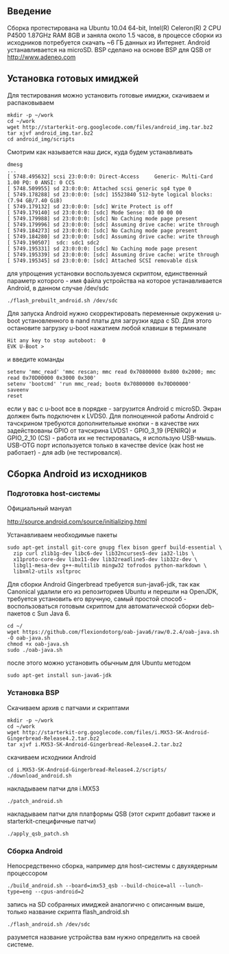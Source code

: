 ## Введение ##

Сборка протестирована на Ubuntu 10.04 64-bit, Intel(R) Celeron(R) 2 CPU P4500 1.87GHz RAM 8GB и заняла около 1.5 часов, в процессе сборки из исходников потребуется скачать ~6 ГБ данных из Интернет. Android устанавливается на microSD. BSP сделано на основе BSP для QSB от http://www.adeneo.com

## Установка готовых имиджей ##

Для тестирования можно установить готовые имиджи, скачиваем и распаковываем
```
mkdir -p ~/work
cd ~/work
wget http://starterkit-org.googlecode.com/files/android_img.tar.bz2
tar xjvf android_img.tar.bz2
cd android_img/scripts
```

Смотрим как называется наш диск, куда будем устанавливать
```
dmesg
...
[ 5748.495632] scsi 23:0:0:0: Direct-Access     Generic- Multi-Card       1.00 PQ: 0 ANSI: 0 CCS
[ 5748.509955] sd 23:0:0:0: Attached scsi generic sg4 type 0
[ 5749.178288] sd 23:0:0:0: [sdc] 15523840 512-byte logical blocks: (7.94 GB/7.40 GiB)
[ 5749.179132] sd 23:0:0:0: [sdc] Write Protect is off
[ 5749.179140] sd 23:0:0:0: [sdc] Mode Sense: 03 00 00 00
[ 5749.179988] sd 23:0:0:0: [sdc] No Caching mode page present
[ 5749.179996] sd 23:0:0:0: [sdc] Assuming drive cache: write through
[ 5749.184273] sd 23:0:0:0: [sdc] No Caching mode page present
[ 5749.184280] sd 23:0:0:0: [sdc] Assuming drive cache: write through
[ 5749.190507]  sdc: sdc1 sdc2 
[ 5749.195331] sd 23:0:0:0: [sdc] No Caching mode page present
[ 5749.195339] sd 23:0:0:0: [sdc] Assuming drive cache: write through
[ 5749.195345] sd 23:0:0:0: [sdc] Attached SCSI removable disk
```

для упрощения установки воспользуемся скриптом, единственный параметр которого - имя файла устройства на которое устанавливается Android, в данном случае /dev/sdc
```
./flash_prebuilt_android.sh /dev/sdc
```

Для запуска Android нужно скорректировать переменные окружения u-boot установленного в nand платы для загрузки ядра с SD. Для этого остановите загрузку u-boot нажатием любой клавиши в терминале
```
Hit any key to stop autoboot:  0 
EVK U-Boot >
```
и введите команды
```
setenv 'mmc_read' 'mmc rescan; mmc read 0x70800000 0x800 0x2000; mmc read 0x70D00000 0x3000 0x300' 
setenv 'bootcmd' 'run mmc_read; bootm 0x70800000 0x70D00000'
saveenv
reset
```

если у вас c u-boot все в порядке - загрузится Android с microSD. Экран должен быть подключен к LVDS0. Для полноценной работы Android с тачскрином требуются дополнительные кнопки - в качестве них задействованы GPIO от тачскрина LVDS1 - GPIO\_3\_19 (PENIRQ) и GPIO\_2\_10 (CS) - работа их не тестировалась, я использую USB-мышь. USB-OTG порт используется только в качестве device (как host не работает) - для adb (не тестировался).

## Сборка Android из исходников ##
### Подготовка host-системы ###

Официальный мануал

http://source.android.com/source/initializing.html

Устанавливаем необходимые пакеты

```
sudo apt-get install git-core gnupg flex bison gperf build-essential \
  zip curl zlib1g-dev libc6-dev lib32ncurses5-dev ia32-libs \
  x11proto-core-dev libx11-dev lib32readline5-dev lib32z-dev \
  libgl1-mesa-dev g++-multilib mingw32 tofrodos python-markdown \
  libxml2-utils xsltproc
```

Для сборки Android Gingerbread требуется sun-java6-jdk, так как Canonical удалили его из репозиториев Ubuntu и перешли на OpenJDK, требуется установить его вручную, самый простой способ - воспользоваться готовым скриптом для автоматической сборки deb-пакетов с Sun Java 6.

```
cd ~/
wget https://github.com/flexiondotorg/oab-java6/raw/0.2.4/oab-java.sh -O oab-java.sh
chmod +x oab-java.sh
sudo ./oab-java.sh
```

после этого можно установить обычным для Ubuntu методом
```
sudo apt-get install sun-java6-jdk
```

### Установка BSP ###

Скачиваем архив с патчами и скриптами
```
mkdir -p ~/work
cd ~/work
wget http://starterkit-org.googlecode.com/files/i.MX53-SK-Android-Gingerbread-Release4.2.tar.bz2
tar xjvf i.MX53-SK-Android-Gingerbread-Release4.2.tar.bz2
```
скачиваем исходники Android
```
cd i.MX53-SK-Android-Gingerbread-Release4.2/scripts/
./download_android.sh
```
накладываем патчи для i.MX53
```
./patch_android.sh
```
накладываем патчи для платформы QSB (этот скрипт добавит также и starterkit-специфичные патчи)
```
./apply_qsb_patch.sh
```

### Сборка Android ###

Непосредственно сборка, например для host-системы c двухядерным процессором
```
./build_android.sh --board=imx53_qsb --build-choice=all --lunch-type=eng --cpus-android=2
```

запись на SD собранных имиджей аналогично с описанным выше, только название скрипта flash\_android.sh
```
./flash_android.sh /dev/sdc
```

разумется название устройства вам нужно определить на своей системе.